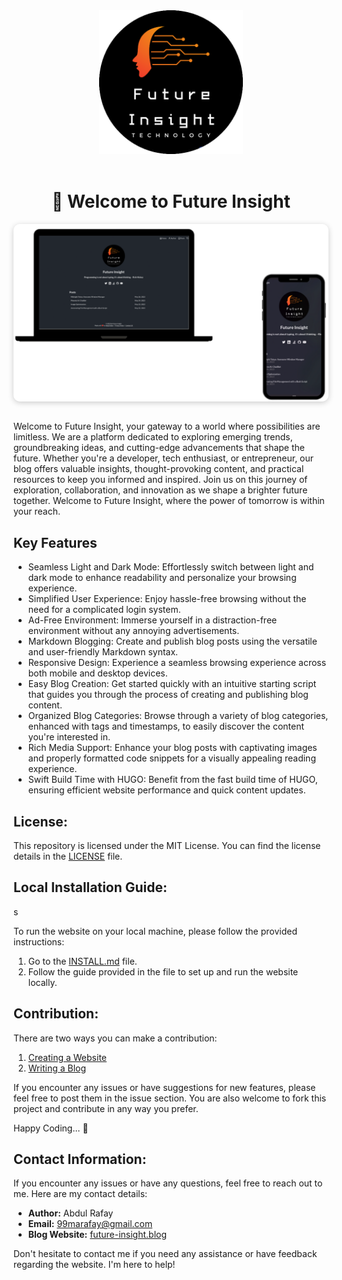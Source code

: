 <!-- 
<br>
<br>
<div>
    <div class="circle">
        <img src="static/images/16.png" alt="Your Image">
    </div>
    <br>
    <h1><span class="wave">👋</span> Welcome to Future Insight</h1>
</div>

<div class="image-container">
        <img src="static/images/readME/final-intor-image(1).png" alt="Future Insight Preview" class="preview-image">
</div>
<br>

Visit: [Future Insight](https://future-insight.blog/) to see all features in action.

<br>
<br>
<div style="display: flex; justify-content: center;">
  <a href="https://gohugo.io/"><img src="https://img.shields.io/badge/Built%20with-HUGO-FF4088?style=flat-square&logo=hugo&logoColor=white" alt="Built with HUGO"></a>
  <span style="margin: 0 10px;"></span>
  <a href="https://www.netlify.com/"><img src="https://img.shields.io/badge/Deployed%20on-Netlify-00C7B7?style=flat-square&logo=netlify&logoColor=white" alt="Deployed on Netlify"></a>
  <span style="margin: 0 10px;"></span>
  <a href="https://future-insight.blog/"><img src="https://img.shields.io/badge/Powered%20by-Blog-3498DB?style=flat-square&logo=blogger&logoColor=white" alt="Powered by Blog"></a>
</div>
<br>
<br>

<p>
Welcome to Future Insight, your gateway to a world where possibilities are limitless. We are a platform dedicated to exploring emerging trends, groundbreaking ideas, and cutting-edge advancements that shape the future. Whether you're a developer, tech enthusiast, or entrepreneur, our blog offers valuable insights, thought-provoking content, and practical resources to keep you informed and inspired. Join us on this journey of exploration, collaboration, and innovation as we shape a brighter future together. Welcome to Future Insight, where the power of tomorrow is within your reach.
</p>

<h2>Key Features</h2>

------

<ul>
  <li>Seamless Light and Dark Mode: Effortlessly switch between light and dark mode to enhance readability and personalize your browsing experience.</li>
  <li>Simplified User Experience: Enjoy hassle-free browsing without the need for a complicated login system.</li>
  <li>Ad-Free Environment: Immerse yourself in a distraction-free environment without any annoying advertisements.</li>
  <li>Markdown Blogging: Create and publish blog posts using the versatile and user-friendly Markdown syntax.</li>
  <li>Responsive Design: Experience a seamless browsing experience across both mobile and desktop devices.</li>
  <li>Easy Blog Creation: Get started quickly with an intuitive starting script that guides you through the process of creating and publishing blog content.</li>
  <li>Organized Blog Categories: Browse through a variety of blog categories, enhanced with tags and timestamps, to easily discover the content you're interested in.</li>
  <li>Rich Media Support: Enhance your blog posts with captivating images and properly formatted code snippets for a visually appealing reading experience.</li>
  <li>Swift Build Time with HUGO: Benefit from the fast build time of HUGO, ensuring efficient website performance and quick content updates.</li>
</ul>


<h2>License:</h2>

----

<p>This repository is licensed under the MIT License. You can find the license details in the <a href="/LICENSE">LICENSE</a> file.</p>

<h2>Local Installation Guide:</h2>

----

<p>To run the website on your local machine, please follow the provided instructions:</p>
<ol>
  <li>Go to the <a href="/Instruction/INSTALL.md">INSTALL.md</a> file.</li>
  <li>Follow the guide provided in the file to set up and run the website locally.</li>
</ol>

<h2>Contribution:</h2>

----

<p>There are two ways you can make a contribution:</p>
<ol>
  <li><a href="/Instruction/Development.md">Creating a Website</a></li>
  <li><a href="/Instruction/Write-blog.md">Writing a Blog</a></li>
</ol>
<p>If you encounter any issues or have suggestions for new features, please feel free to post them in the issue section. You are also welcome to fork this project and contribute in any way you prefer.</p>
<p>Happy Coding... <span class="wave">👋</span></p>


<h2>Contact Information:</h2>

----

<p>If you encounter any issues or have any questions, feel free to reach out to me. Here are my contact details:</p>
<ul>
  <li><strong>Author:</strong> Abdul Rafay</li>
  <li><strong>Email:</strong> <a href="mailto:99marafay@gmail.com">99marafay@gmail.com</a></li>
  <li><strong>Blog Website:</strong> <a href="https://future-insight.blog">future-insight.blog</a></li>
</ul>
<p>Don't hesitate to contact me if you need any assistance or have feedback regarding the website. I'm here to help!</p> -->



<div style="text-align: center;">
  <div>
    <a herf="https://future-insight.blog/">
    <img src="static/images/readME/new-logo.png" alt="Future Insight"  width="230px" height="230px">
    </a>
  </div>
  <br>
  <h1><span style="animation-name: wave-animation; animation-duration: 2.5s; animation-iteration-count: infinite; transform-origin: 70% 70%; display: inline-block;">👋</span> Welcome to Future Insight</h1>
</div>

<div style="display: flex; justify-content: center;">
  <div style="justify-content: center; align-items: center; border-radius: 10px; overflow: hidden; box-shadow: 0 2px 10px rgba(0, 0, 0, 0.2);">
    <img src="static/images/readME/final-intor-image(1).png" alt="Future Insight Preview" style="display: block; max-width: 100%; height: auto; border-radius: 10px;">
  </div>
</div>
<br>

<p>Welcome to Future Insight, your gateway to a world where possibilities are limitless. We are a platform dedicated to exploring emerging trends, groundbreaking ideas, and cutting-edge advancements that shape the future. Whether you're a developer, tech enthusiast, or entrepreneur, our blog offers valuable insights, thought-provoking content, and practical resources to keep you informed and inspired. Join us on this journey of exploration, collaboration, and innovation as we shape a brighter future together. Welcome to Future Insight, where the power of tomorrow is within your reach.</p>

<h2>Key Features</h2>
<ul>
  <li>Seamless Light and Dark Mode: Effortlessly switch between light and dark mode to enhance readability and personalize your browsing experience.</li>
  <li>Simplified User Experience: Enjoy hassle-free browsing without the need for a complicated login system.</li>
  <li>Ad-Free Environment: Immerse yourself in a distraction-free environment without any annoying advertisements.</li>
  <li>Markdown Blogging: Create and publish blog posts using the versatile and user-friendly Markdown syntax.</li>
  <li>Responsive Design: Experience a seamless browsing experience across both mobile and desktop devices.</li>
  <li>Easy Blog Creation: Get started quickly with an intuitive starting script that guides you through the process of creating and publishing blog content.</li>
  <li>Organized Blog Categories: Browse through a variety of blog categories, enhanced with tags and timestamps, to easily discover the content you're interested in.</li>
  <li>Rich Media Support: Enhance your blog posts with captivating images and properly formatted code snippets for a visually appealing reading experience.</li>
  <li>Swift Build Time with HUGO: Benefit from the fast build time of HUGO, ensuring efficient website performance and quick content updates.</li>
</ul>

<h2>License:</h2>


<p>This repository is licensed under the MIT License. You can find the license details in the <a href="/LICENSE">LICENSE</a> file.</p>

<h2>Local Installation Guide:</h2>s

<p>To run the website on your local machine, please follow the provided instructions:</p>
<ol>
  <li>Go to the <a href="/Instruction/INSTALL.md">INSTALL.md</a> file.</li>
  <li>Follow the guide provided in the file to set up and run the website locally.</li>
</ol>

<h2>Contribution:</h2>


<p>There are two ways you can make a contribution:</p>
<ol>
  <li><a href="/Instruction/Development.md">Creating a Website</a></li>
  <li><a href="/Instruction/Write-blog.md">Writing a Blog</a></li>
</ol>
<p>If you encounter any issues or have suggestions for new features, please feel free to post them in the issue section. You are also welcome to fork this project and contribute in any way you prefer.</p>
<p>Happy Coding... <span style="animation-name: wave-animation; animation-duration: 2.5s; animation-iteration-count: infinite; transform-origin: 70% 70%; display: inline-block;">👋</span></p>

<h2>Contact Information:</h2>
<p>If you encounter any issues or have any questions, feel free to reach out to me. Here are my contact details:</p>
<ul>
  <li><strong>Author:</strong> Abdul Rafay</li>
  <li><strong>Email:</strong> <a href="mailto:99marafay@gmail.com">99marafay@gmail.com</a></li>
  <li><strong>Blog Website:</strong> <a href="https://future-insight.blog">future-insight.blog</a></li>
</ul>
<p>Don't hesitate to contact me if you need any assistance or have feedback regarding the website. I'm here to help!</p>
